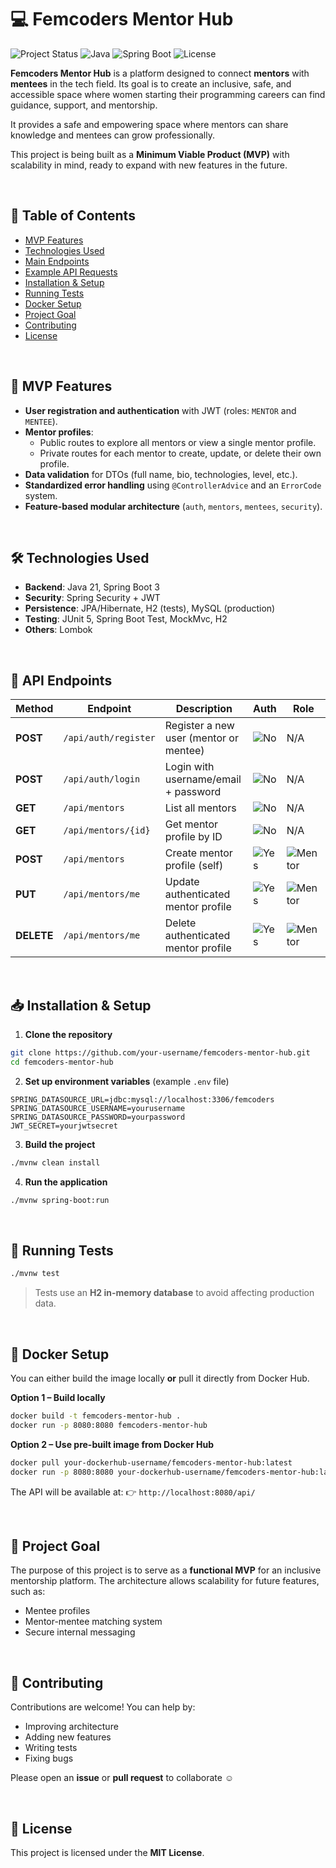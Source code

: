 # 💻 Femcoders Mentor Hub

![Project Status](https://img.shields.io/badge/status-active-success)
![Java](https://img.shields.io/badge/Java-21-blue)
![Spring Boot](https://img.shields.io/badge/Spring_Boot-3.0-green)
![License](https://img.shields.io/badge/license-MIT-lightgrey)

**Femcoders Mentor Hub** is a platform designed to connect **mentors** with **mentees** in the tech field. Its goal is to create an inclusive, safe, and accessible space where women starting their programming careers can find guidance, support, and mentorship.

It provides a safe and empowering space where mentors can share knowledge and mentees can grow professionally.  

This project is being built as a **Minimum Viable Product (MVP)** with scalability in mind, ready to expand with new features in the future.

<br>

## 📑 Table of Contents
- [MVP Features](#-mvp-features)
- [Technologies Used](#-technologies-used)
- [Main Endpoints](#-main-endpoints)
- [Example API Requests](#-example-api-requests)
- [Installation & Setup](#-installation--setup)
- [Running Tests](#-running-tests)
- [Docker Setup](#-docker-setup-optional)
- [Project Goal](#-project-goal)
- [Contributing](#-contributing)
- [License](#-license)

<br>

## 🚀 MVP Features
- **User registration and authentication** with JWT (roles: `MENTOR` and `MENTEE`).
- **Mentor profiles**:  
  - Public routes to explore all mentors or view a single mentor profile.  
  - Private routes for each mentor to create, update, or delete their own profile.  
- **Data validation** for DTOs (full name, bio, technologies, level, etc.).  
- **Standardized error handling** using `@ControllerAdvice` and an `ErrorCode` system.  
- **Feature-based modular architecture** (`auth`, `mentors`, `mentees`, `security`).

<br>

## 🛠️ Technologies Used
- **Backend**: Java 21, Spring Boot 3  
- **Security**: Spring Security + JWT  
- **Persistence**: JPA/Hibernate, H2 (tests), MySQL (production)  
- **Testing**: JUnit 5, Spring Boot Test, MockMvc, H2  
- **Others**: Lombok

<br>

## 📌 API Endpoints

| Method | Endpoint            | Description                         | Auth | Role |
|--------|---------------------|-------------------------------------|------|------|
| **POST** | `/api/auth/register` | Register a new user (mentor or mentee) | ![No](https://img.shields.io/badge/Auth-No-red) | N/A |
| **POST** | `/api/auth/login`    | Login with username/email + password | ![No](https://img.shields.io/badge/Auth-No-red) | N/A |
| **GET**  | `/api/mentors`       | List all mentors                    | ![No](https://img.shields.io/badge/Auth-No-red) | N/A |
| **GET**  | `/api/mentors/{id}`  | Get mentor profile by ID            | ![No](https://img.shields.io/badge/Auth-No-red) | N/A |
| **POST** | `/api/mentors`       | Create mentor profile (self)        | ![Yes](https://img.shields.io/badge/Auth-Yes-green) | ![Mentor](https://img.shields.io/badge/Role-MENTOR-blue) |
| **PUT**  | `/api/mentors/me`    | Update authenticated mentor profile | ![Yes](https://img.shields.io/badge/Auth-Yes-green) | ![Mentor](https://img.shields.io/badge/Role-MENTOR-blue) |
| **DELETE** | `/api/mentors/me`  | Delete authenticated mentor profile | ![Yes](https://img.shields.io/badge/Auth-Yes-green) | ![Mentor](https://img.shields.io/badge/Role-MENTOR-blue) |

<br>

## 📥 Installation & Setup

1. **Clone the repository**
```bash
git clone https://github.com/your-username/femcoders-mentor-hub.git
cd femcoders-mentor-hub
````

2. **Set up environment variables** (example `.env` file)

```properties
SPRING_DATASOURCE_URL=jdbc:mysql://localhost:3306/femcoders
SPRING_DATASOURCE_USERNAME=yourusername
SPRING_DATASOURCE_PASSWORD=yourpassword
JWT_SECRET=yourjwtsecret
```

3. **Build the project**

```bash
./mvnw clean install
```

4. **Run the application**

```bash
./mvnw spring-boot:run
```

<br>

## 🧪 Running Tests

```bash
./mvnw test
```

> Tests use an **H2 in-memory database** to avoid affecting production data.

<br>

## 🐳 Docker Setup 

You can either build the image locally **or** pull it directly from Docker Hub.

**Option 1 – Build locally**
```bash
docker build -t femcoders-mentor-hub .
docker run -p 8080:8080 femcoders-mentor-hub
```

**Option 2 – Use pre-built image from Docker Hub**

```bash
docker pull your-dockerhub-username/femcoders-mentor-hub:latest
docker run -p 8080:8080 your-dockerhub-username/femcoders-mentor-hub:latest
```

The API will be available at:
👉 `http://localhost:8080/api/`

<br>

## 🎯 Project Goal

The purpose of this project is to serve as a **functional MVP** for an inclusive mentorship platform.
The architecture allows scalability for future features, such as:

* Mentee profiles
* Mentor-mentee matching system
* Secure internal messaging

<br>

## 🤝 Contributing

Contributions are welcome! You can help by:

* Improving architecture
* Adding new features
* Writing tests
* Fixing bugs

Please open an **issue** or **pull request** to collaborate ☺

<br>

## 📄 License

This project is licensed under the **MIT License**.



